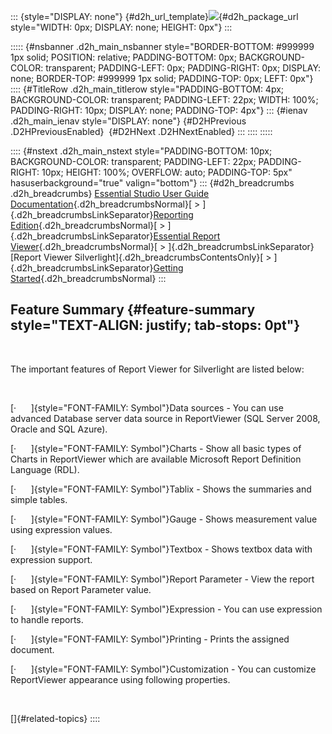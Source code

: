 ::: {style="DISPLAY: none"}
[](ms-xhelp:///?Id=d2h_url_template){#d2h_url_template}![](!package_url!){#d2h_package_url style="WIDTH: 0px; DISPLAY: none; HEIGHT: 0px"}
:::

::::: {#nsbanner .d2h_main_nsbanner style="BORDER-BOTTOM: #999999 1px solid; POSITION: relative; PADDING-BOTTOM: 0px; BACKGROUND-COLOR: transparent; PADDING-LEFT: 0px; PADDING-RIGHT: 0px; DISPLAY: none; BORDER-TOP: #999999 1px solid; PADDING-TOP: 0px; LEFT: 0px"}
:::: {#TitleRow .d2h_main_titlerow style="PADDING-BOTTOM: 4px; BACKGROUND-COLOR: transparent; PADDING-LEFT: 22px; WIDTH: 100%; PADDING-RIGHT: 10px; DISPLAY: none; PADDING-TOP: 4px"}
::: {#ienav .d2h_main_ienav style="DISPLAY: none"}
[](ms-xhelp:///?Id=7a4490f0-f444-4f6b-b376-4bba56a9eb03){#D2HPrevious .D2HPreviousEnabled}  [](ms-xhelp:///?Id=d9b63222-3998-4853-aefc-76a9296feee8){#D2HNext .D2HNextEnabled}
:::
::::
:::::

:::: {#nstext .d2h_main_nstext style="PADDING-BOTTOM: 10px; BACKGROUND-COLOR: transparent; PADDING-LEFT: 22px; PADDING-RIGHT: 10px; HEIGHT: 100%; OVERFLOW: auto; PADDING-TOP: 5px" hasuserbackground="true" valign="bottom"}
::: {#d2h_breadcrumbs .d2h_breadcrumbs}
[Essential Studio User Guide Documentation](ms-xhelp:///?Id=12457748-09e3-4d74-a240-8e049cedf030){.d2h_breadcrumbsNormal}[ \> ]{.d2h_breadcrumbsLinkSeparator}[Reporting Edition](ms-xhelp:///?Id=027aa5b6-6676-4f93-ad23-c20e8c45792e){.d2h_breadcrumbsNormal}[ \> ]{.d2h_breadcrumbsLinkSeparator}[Essential Report Viewer](ms-xhelp:///?Id=35081cc7-4b81-4ef5-97d2-894ad584b907){.d2h_breadcrumbsNormal}[ \> ]{.d2h_breadcrumbsLinkSeparator}[Report Viewer Silverlight]{.d2h_breadcrumbsContentsOnly}[ \> ]{.d2h_breadcrumbsLinkSeparator}[Getting Started](ms-xhelp:///?Id=7a4490f0-f444-4f6b-b376-4bba56a9eb03){.d2h_breadcrumbsNormal}
:::

## Feature Summary {#feature-summary style="TEXT-ALIGN: justify; tab-stops: 0pt"}

 

The important features of Report Viewer for Silverlight are listed below:

 

[·      ]{style="FONT-FAMILY: Symbol"}Data sources - You can use advanced Database server data source in ReportViewer (SQL Server 2008, Oracle and SQL Azure).

[·      ]{style="FONT-FAMILY: Symbol"}Charts - Show all basic types of Charts in ReportViewer which are available Microsoft Report Definition Language (RDL).

[·      ]{style="FONT-FAMILY: Symbol"}Tablix - Shows the summaries and simple tables.

[·      ]{style="FONT-FAMILY: Symbol"}Gauge - Shows measurement value using expression values.

[·      ]{style="FONT-FAMILY: Symbol"}Textbox - Shows textbox data with expression support.

[·      ]{style="FONT-FAMILY: Symbol"}Report Parameter - View the report based on Report Parameter value.

[·      ]{style="FONT-FAMILY: Symbol"}Expression - You can use expression to handle reports.

[·      ]{style="FONT-FAMILY: Symbol"}Printing - Prints the assigned document.

[·      ]{style="FONT-FAMILY: Symbol"}Customization - You can customize ReportViewer appearance using following properties.

 

[]{#related-topics}
::::
